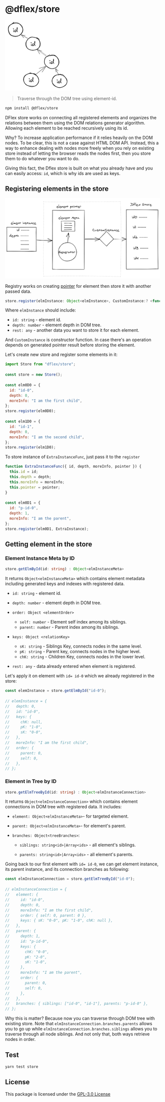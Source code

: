 # @dflex/store

<!-- created with: https://excalidraw.com/ -->

![store overview](./img/overview.png#center)

> Traverse through the DOM tree using element-id.

```bash
npm install @dflex/store
```

DFlex store works on connecting all registered elements and organizes the
relations between them using the DOM relations generator algorithm. Allowing
each element to be reached recursively using its id.

Why? To increase application performance if it relies heavily on the DOM nodes. To
be clear, this is not a case against HTML DOM API. Instead, this a way to
enhance dealing with nodes more freely when you rely on existing store instead
of letting the browser reads the nodes first, then you store them to do whatever
you want to do.

Giving this fact, the Dflex store is built on what you already have and you can
easily access: `id`, which is why ids are used as keys.

## Registering elements in the store

<!-- created with: https://excalidraw.com/ -->

![how register works](./img/store-registry.png)

Registry works on creating
[pointer](https://github.com/jalal246/dflex/tree/master/packages/dom-gen#generates-element-pointer)
for element then store it with another passed data.

```ts
store.register(elmInstance: Object<elmInstance>, CustomInstance:? <function>)
```

Where `elmInstance` should include:

- `id: string` - element id.
- `depth: number` - element depth in DOM tree.
- `rest: any` - another data you want to store it for each element.

And `CustomInstance` is constructor function. In case there's an operation
depends on generated pointer result before storing the element.

Let's create new store and register some elements in it:

```js
import Store from "dflex/store";

const store = new Store();

const elm0D0 = {
  id: "id-0",
  depth: 0,
  moreInfo: "I am the first child",
};
store.register(elm0D0);

const elm1D0 = {
  id: "id-1",
  depth: 0,
  moreInfo: "I am the second child",
};
store.register(elm1D0);
```

To store instance of `ExtraInstanceFunc`, just pass it to the `register`

```js
function ExtraInstanceFunc({ id, depth, moreInfo, pointer }) {
  this.id = id;
  this.depth = depth;
  this.moreInfo = moreInfo;
  this.pointer = pointer;
}

const elm0D1 = {
  id: "p-id-0",
  depth: 1,
  moreInfo: "I am the parent",
};
store.register(elm0D1, ExtraInstance);
```

## Getting element in the store

### Element Instance Meta by ID

```ts
store.getElmById(id: string) : Object<elmInstanceMeta>
```

It returns `Object<elmInstanceMeta>` which contains element metadata including
generated keys and indexes with registered data.

- `id: string` - element id.

- `depth: number` - element depth in DOM tree.

- `order: Object <elementOrder>`

  - `self: number` - Element self index among its siblings.
  - `parent: number` - Parent index among its siblings.

- `keys: Object <relationKey>`

  - `sK: string` - Siblings Key, connects nodes in the same level.
  - `pK: string` - Parent key, connects nodes in the higher level.
  - `chK: string` - Children Key, connects nodes in the lower level.

- `rest: any` - data already entered when element is registered.

Let's apply it on element with `id= id-0` which we already registered in the
store:

```js
const elemInstance = store.getElmById("id-0");

// elemInstance = {
//   depth: 0,
//   id: "id-0",
//   keys: {
//     chK: null,
//     pK: "1-0",
//     sK: "0-0",
//   },
//   moreInfo: "I am the first child",
//   order: {
//     parent: 0,
//     self: 0,
//   },
// };
```

### Element in Tree by ID

```ts
store.getElmTreeById(id: string) : Object<elmInstanceConnection>
```

It returns `Object<elmInstanceConnection>` which contains element connections in DOM tree with
registered data. It includes:

- `element: Object<elmInstanceMeta>`- for targeted element.

- `parent: Object<elmInstanceMeta>`- for element's parent.

- `branches: Object<treeBranches>`:

  - `siblings: string<id>|Array<ids>` - all element's siblings.

  - `parents: string<id>|Array<ids>` - all element's parents.

Going back to our first element with `id= id-0`, we can get element instance, its parent instance,
and its connection branches as following:

```js
const elmInstanceConnection = store.getElmTreeById("id-0");

// elmInstanceConnection = {
//   element: {
//     id: "id-0",
//     depth: 0,
//     moreInfo: "I am the first child",
//     order: { self: 0, parent: 0 },
//     keys: { sK: "0-0", pK: "1-0", chK: null },
//   },
//   parent: {
//     depth: 1,
//     id: "p-id-0",
//     keys: {
//       chK: "0-0",
//       pK: "2-0",
//       sK: "1-0",
//     },
//     moreInfo: "I am the parent",
//     order: {
//       parent: 0,
//       self: 0,
//     },
//   },
//   branches: { siblings: ["id-0", "id-1"], parents: "p-id-0" },
// };
```

Why this is matter? Because now you can traverse through DOM tree with existing
store. Note that `elmInstanceConnection.branches.parents` allows you to go up
while `elmInstanceConnection.branches.siblings` allows you to traverse through all
node siblings. And not only that, both ways retrieve nodes in order.

## Test

```sh
yarn test store
```

## License

This package is licensed under the [GPL-3.0 License](https://github.com/jalal246/dflex/tree/master/packages/store/LICENSE)
